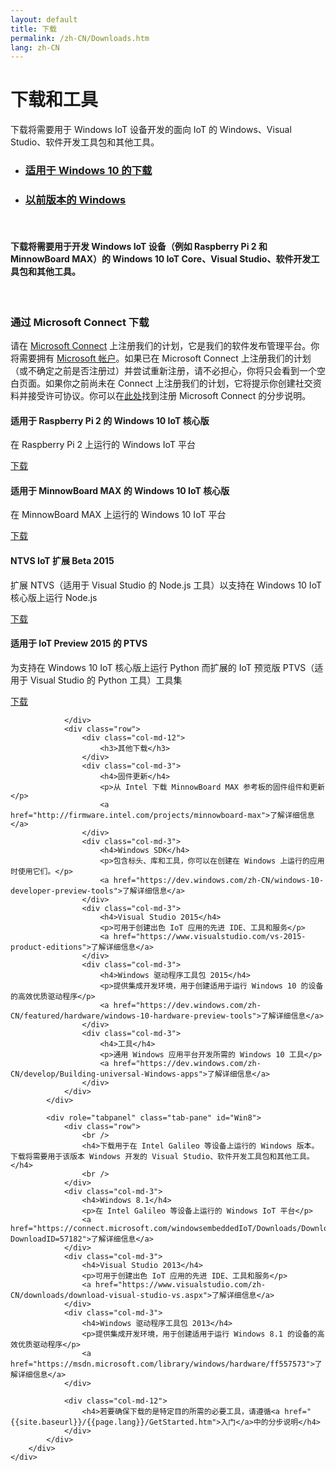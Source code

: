 ```yaml
---
layout: default
title: 下载
permalink: /zh-CN/Downloads.htm
lang: zh-CN
---
```


<div class="row section-heading">
    <div class="col-md-6">
        <h1>下载和工具</h1>
        <p>下载将需要用于 Windows IoT 设备开发的面向 IoT 的 Windows、Visual Studio、软件开发工具包和其他工具。</p>
    </div>
    <div class="col-md-6">
        <div class="downloads-image"></div>
    </div>
</div>
<div class="row section-heading">
    <div role="tabpanel">
        <ul class="nav nav-tabs" role="tablist">
            <li role="presentation" class="active"><a href="#Win10" aria-controls="Win10" role="tab" data-toggle="tab"><h3>适用于 Windows 10 的下载</h3></a></li>
            <li role="presentation"><a href="#Win8" aria-controls="Win8" role="tab" data-toggle="tab"><h3>以前版本的 Windows</h3></a></li>
        </ul>
        <div class="tab-content">
            <div role="tabpanel" class="tab-pane active" id="Win10">
                <div class="row">
                    <br />
                    <h4>下载将需要用于开发 Windows IoT 设备（例如 Raspberry Pi 2 和 MinnowBoard MAX）的 Windows 10 IoT Core、Visual Studio、软件开发工具包和其他工具。</h4>
                    <br />
                </div>
                <div class="row downloads-background">
                    <div class="col-md-12">
                        <h3>通过 Microsoft Connect 下载</h3>
                        <p>请在 <a href="https://connect.microsoft.com/windowsembeddediot/SelfNomination.aspx?ProgramID=8558">Microsoft Connect</a> 上注册我们的计划，它是我们的软件发布管理平台。你将需要拥有 <a href="http://www.microsoft.com/zh-CN/account/default.aspx">Microsoft 帐户</a>。如果已在 Microsoft Connect 上注册我们的计划（或不确定之前是否注册过）并尝试重新注册，请不必担心，你将只会看到一个空白页面。如果你之前尚未在 Connect 上注册我们的计划，它将提示你创建社交资料并接受许可协议。你可以在<a href="http://ms-iot.github.io/content/SigninMSConnect.htm">此处</a>找到注册 Microsoft Connect 的分步说明。
                        </p>
                    </div>
                    <div class="col-md-3">
                        <h4>适用于 Raspberry Pi 2 的 Windows 10 IoT 核心版</h4>
                        <p>在 Raspberry Pi 2 上运行的 Windows IoT 平台</p>
                        <a href="http://connect.microsoft.com/windowsembeddedIoT/Downloads/DownloadDetails.aspx?DownloadID=57782">下载</a>
                    </div>
                    <div class="col-md-3">
                        <h4>适用于 MinnowBoard MAX 的 Windows 10 IoT 核心版</h4>
                        <p>在 MinnowBoard MAX 上运行的 Windows 10 IoT 平台</p>
                        <a href="http://connect.microsoft.com/windowsembeddedIoT/Downloads/DownloadDetails.aspx?DownloadID=57783">下载</a>
                    </div>
                    <div class="col-md-3">
                        <h4>NTVS IoT 扩展 Beta 2015</h4>
                        <p>扩展 NTVS（适用于 Visual Studio 的 Node.js 工具）以支持在 Windows 10 IoT 核心版上运行 Node.js</p>
                        <a href="http://connect.microsoft.com/windowsembeddedIoT/Downloads/DownloadDetails.aspx?DownloadID=57785">下载</a>
                    </div>
                    <div class="col-md-3">
                        <h4>适用于 IoT Preview 2015 的 PTVS</h4>
                        <p>为支持在 Windows 10 IoT 核心版上运行 Python 而扩展的 IoT 预览版 PTVS（适用于 Visual Studio 的 Python 工具）工具集</p>
                        <a href="http://connect.microsoft.com/windowsembeddedIoT/Downloads/DownloadDetails.aspx?DownloadID=57795">下载</a>
                    </div>

                </div>
                <div class="row">
                    <div class="col-md-12">
                        <h3>其他下载</h3>
                    </div>
                    <div class="col-md-3">
                        <h4>固件更新</h4>
                        <p>从 Intel 下载 MinnowBoard MAX 参考板的固件组件和更新</p>
                        <a href="http://firmware.intel.com/projects/minnowboard-max">了解详细信息</a>
                    </div>
                    <div class="col-md-3">
                        <h4>Windows SDK</h4>
                        <p>包含标头、库和工具，你可以在创建在 Windows 上运行的应用时使用它们。</p>
                        <a href="https://dev.windows.com/zh-CN/windows-10-developer-preview-tools">了解详细信息</a>
                    </div>
                    <div class="col-md-3">
                        <h4>Visual Studio 2015</h4>
                        <p>可用于创建出色 IoT 应用的先进 IDE、工具和服务</p>
                        <a href="https://www.visualstudio.com/vs-2015-product-editions">了解详细信息</a>
                    </div>
                    <div class="col-md-3">
                        <h4>Windows 驱动程序工具包 2015</h4>
                        <p>提供集成开发环境，用于创建适用于运行 Windows 10 的设备的高效优质驱动程序</p>
                        <a href="https://dev.windows.com/zh-CN/featured/hardware/windows-10-hardware-preview-tools">了解详细信息</a>
                    </div>
                    <div class="col-md-3">
                        <h4>工具</h4>
                        <p>通用 Windows 应用平台开发所需的 Windows 10 工具</p>
                        <a href="https://dev.windows.com/zh-CN/develop/Building-universal-Windows-apps">了解详细信息</a>
                    </div>
                </div>
            </div>

            <div role="tabpanel" class="tab-pane" id="Win8">
                <div class="row">
                    <br />
                    <h4>下载用于在 Intel Galileo 等设备上运行的 Windows 版本。下载将需要用于该版本 Windows 开发的 Visual Studio、软件开发工具包和其他工具。</h4>
                    <br />
                </div>
                <div class="col-md-3">
                    <h4>Windows 8.1</h4>
                    <p>在 Intel Galileo 等设备上运行的 Windows IoT 平台</p>
                    <a href="https://connect.microsoft.com/windowsembeddedIoT/Downloads/DownloadDetails.aspx?DownloadID=57182">了解详细信息</a>
                </div>
                <div class="col-md-3">
                    <h4>Visual Studio 2013</h4>
                    <p>可用于创建出色 IoT 应用的先进 IDE、工具和服务</p>
                    <a href="https://www.visualstudio.com/zh-CN/downloads/download-visual-studio-vs.aspx">了解详细信息</a>
                </div>
                <div class="col-md-3">
                    <h4>Windows 驱动程序工具包 2013</h4>
                    <p>提供集成开发环境，用于创建适用于运行 Windows 8.1 的设备的高效优质驱动程序</p>
                    <a href="https://msdn.microsoft.com/library/windows/hardware/ff557573">了解详细信息</a>
                </div>

                <div class="col-md-12">
                    <h4>若要确保下载的是特定目的所需的必要工具，请遵循<a href="{{site.baseurl}}/{{page.lang}}/GetStarted.htm">入门</a>中的分步说明</h4>
                </div>
            </div>
        </div>
    </div>
</div>
